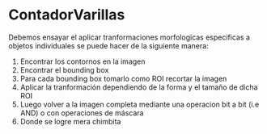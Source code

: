 # ContadorVarillas

Debemos ensayar el aplicar tranformaciones morfologicas especificas a objetos individuales se puede hacer de la siguiente manera:

1. Encontrar los contornos en la imagen
2. Encontrar el bounding box
3. Para cada bounding box tomarlo como ROI recortar la imagen
4. Aplicar la tranformación dependiendo de la forma y el tamaño de dicha ROI 
5. Luego volver a la imagen completa mediante una operacion bit a bit (i.e AND) o con operaciones de máscara
6. Donde se logre mera chimbita